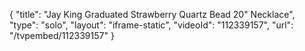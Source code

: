 {
    "title": "Jay King Graduated Strawberry Quartz Bead 20\" Necklace",
    "type": "solo",
    "layout": "iframe-static",
    "videoId": "112339157",
    "url": "\/tvpembed\/112339157"
}